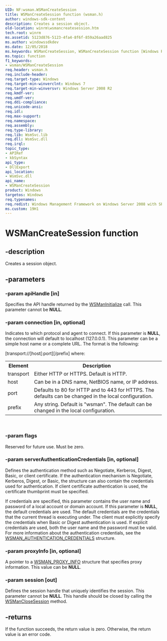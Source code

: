 ```yaml
---
UID: NF:wsman.WSManCreateSession
title: WSManCreateSession function (wsman.h)
author: windows-sdk-content
description: Creates a session object.
old-location: winrm\wsmancreatesession.htm
tech.root: winrm
ms.assetid: 5123d876-5123-4fa4-8f6f-859a26aad825
ms.author: windowssdkdev
ms.date: 12/05/2018
ms.keywords: WSManCreateSession, WSManCreateSession function [Windows Remote Management], winrm.wsmancreatesession, wsman/WSManCreateSession
ms.topic: function
f1_keywords:
- wsman/WSManCreateSession
req.header: wsman.h
req.include-header: 
req.target-type: Windows
req.target-min-winverclnt: Windows 7
req.target-min-winversvr: Windows Server 2008 R2
req.kmdf-ver: 
req.umdf-ver: 
req.ddi-compliance: 
req.unicode-ansi: 
req.idl: 
req.max-support: 
req.namespace: 
req.assembly: 
req.type-library: 
req.lib: WsmSvc.lib
req.dll: WsmSvc.dll
req.irql: 
topic_type:
- APIRef
- kbSyntax
api_type:
- DllExport
api_location:
- WsmSvc.dll
api_name:
- WSManCreateSession
product: Windows
targetos: Windows
req.typenames: 
req.redist: Windows Management Framework on Windows Server 2008 with SP2 and Windows Vista with SP2
ms.custom: 19H1
---
```


# WSManCreateSession function


## -description


Creates a session object.


## -parameters




### -param apiHandle [in]

Specifies the API handle returned by the <a href="https://docs.microsoft.com/windows/desktop/api/wsman/nf-wsman-wsmaninitialize">WSManInitialize</a> call. This parameter cannot be <b>NULL</b>.


### -param connection [in, optional]

Indicates to which protocol and agent to connect. If this parameter is <b>NULL</b>, the 
       connection will default to localhost (127.0.0.1). This parameter can be a simple host name or a complete URL. 
       The format is the following:

[transport://]host[:port][/prefix] where:

<table>
<tr>
<th>Element</th>
<th>Description</th>
</tr>
<tr>
<td>
transport

</td>
<td>
Either HTTP or HTTPS. Default is HTTP.

</td>
</tr>
<tr>
<td>
host

</td>
<td>
Can be in a DNS name, NetBIOS name, or IP address.

</td>
</tr>
<tr>
<td>
port

</td>
<td>
Defaults to 80 for HTTP and to 443 for HTTPS. The defaults can be changed in the local configuration.

</td>
</tr>
<tr>
<td>
prefix

</td>
<td>
Any string. Default is "wsman". The default can be changed in the local configuration.

</td>
</tr>
</table>
 


### -param flags

Reserved for future use. Must be zero.


### -param serverAuthenticationCredentials [in, optional]

Defines the authentication method such as Negotiate, Kerberos, Digest, Basic, or client certificate. If the authentication mechanism is Negotiate, Kerberos, Digest, or Basic, the structure can also contain the credentials used for authentication. If  client certificate authentication is used, the certificate thumbprint must be specified.

If credentials are specified, this parameter contains the user name and password of a local account or domain account. If this parameter is <b>NULL</b>, the default credentials are used. The default credentials are the credentials that the current thread is executing under. The client must explicitly specify the credentials when Basic or Digest authentication is used. If explicit credentials are used, both the user name and the password must be valid. For more information about the authentication credentials, see the <a href="https://docs.microsoft.com/windows/desktop/api/wsman/ns-wsman-wsman_authentication_credentials">WSMAN_AUTHENTICATION_CREDENTIALS</a> structure.


### -param proxyInfo [in, optional]

A pointer to a <a href="https://docs.microsoft.com/windows/desktop/api/wsman/ns-wsman-wsman_proxy_info">WSMAN_PROXY_INFO</a> structure that specifies proxy information. This value can be <b>NULL</b>.


### -param session [out]

Defines the session handle that uniquely identifies the session. This parameter cannot be <b>NULL</b>. This handle  should be closed by calling the <a href="https://docs.microsoft.com/windows/desktop/api/wsman/nf-wsman-wsmanclosesession">WSManCloseSession</a> method.


## -returns



If the function succeeds, the return value is zero. Otherwise, the return value is an error code.



